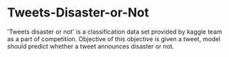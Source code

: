 # Tweets-Disaster-or-Not
'Tweets disaster or not' is a classification data set provided by kaggle team as a part of competition. Objective of this objective is given a tweet, model should predict whether a tweet announces disaster or not.
